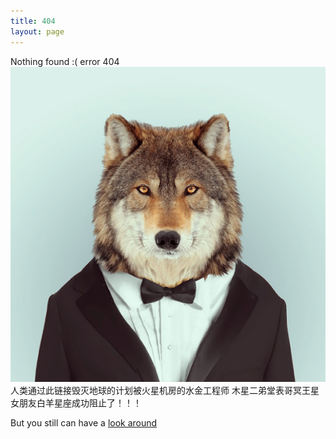 ```yaml
---
title: 404
layout: page
---
```


Nothing found :( error 404
<span class="image-1200">[![](/media/files/2013/05/1366701860_13.jpg)](http://500px.com/photo/29307621)</span>
	人类通过此链接毁灭地球的计划被火星机房的水金工程师
	木星二弟堂表哥冥王星女朋友白羊星座成功阻止了！！！

But you still can have a [look around](/index.html)
